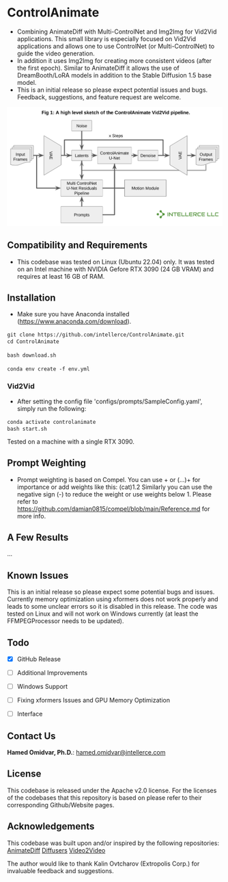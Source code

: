 # ControlAnimate

- Combining AnimateDiff with Multi-ControlNet and Img2Img for Vid2Vid applications.
This small library is especially focused on Vid2Vid applications and allows one to use ControlNet (or Multi-ControlNet) to guide the video generation. 
- In addition it uses Img2Img for creating more consistent videos (after the first epoch).
Similar to AnimateDiff it allows the use of DreamBooth/LoRA models in addition to the Stable Diffusion 1.5 base model. 
- This is an initial release so please expect potential issues and bugs. Feedback, suggestions, and feature request are welcome.

![ControlAnimate](./readme/fig1_wlogo.png?raw=true "ControlAnimate")


## Compatibility and Requirements
- This codebase was tested on Linux (Ubuntu 22.04) only.
It was tested on an Intel machine with NVIDIA Gefore RTX 3090 (24 GB VRAM) and requires at least 16 GB of RAM.

## Installation
- Make sure you have Anaconda installed (https://www.anaconda.com/download).

```
git clone https://github.com/intellerce/ControlAnimate.git
cd ControlAnimate

bash download.sh

conda env create -f env.yml
```

### Vid2Vid
- After setting the config file 'configs/prompts/SampleConfig.yaml', simply run the following:
```
conda activate controlanimate
bash start.sh
```
Tested on a machine with a single RTX 3090.

## Prompt Weighting
- Prompt weighting is based on Compel. You can use + or (...)+ for importance or add weights like this: (cat)1.2
Similarly you can use the negative sign (-) to reduce the weight or use weights below 1.
Please refer to https://github.com/damian0815/compel/blob/main/Reference.md for more info.

## A Few Results
...


## Known Issues
This is an initial release so please expect some potential bugs and issues.
Currently memory optimization using xformers does not work properly and leads to some unclear errors so it is disabled in this release.
The code was tested on Linux and will not work on Windows currently (at least the FFMPEGProcessor needs to be updated).

## Todo
- [x] GitHub Release
- [ ] Additional Improvements
- [ ] Windows Support
- [ ] Fixing xformers Issues and GPU Memory Optimization
- [ ] Interface


## Contact Us
**Hamed Omidvar, Ph.D.**: [hamed.omidvar@intellerce.com](mailto:hamed.omidvar@intellerce.com)  


## License
This codebase is released under the Apache v2.0 license. For the licenses of the codebases that this repository is based on please refer to their corresponding Github/Website pages.

## Acknowledgements
This codebase was built upon and/or inspired by the following repositories:
[AnimateDiff](https://github.com/guoyww/AnimateDiff)
[Diffusers](https://github.com/huggingface/diffusers)
[Video2Video](https://github.com/Filarius/video2video)

The author would like to thank Kalin Ovtcharov (Extropolis Corp.) for invaluable feedback and suggestions.
